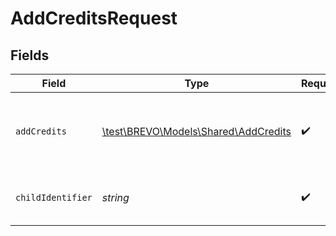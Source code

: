 # AddCreditsRequest


## Fields

| Field                                                                     | Type                                                                      | Required                                                                  | Description                                                               |
| ------------------------------------------------------------------------- | ------------------------------------------------------------------------- | ------------------------------------------------------------------------- | ------------------------------------------------------------------------- |
| `addCredits`                                                              | [\test\BREVO\Models\Shared\AddCredits](../../Models/Shared/AddCredits.md) | :heavy_check_mark:                                                        | Values to post to add credit to a specific child account                  |
| `childIdentifier`                                                         | *string*                                                                  | :heavy_check_mark:                                                        | Either auth key or id of reseller's child                                 |